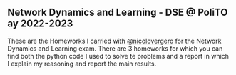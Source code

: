 ## Network Dynamics and Learning - DSE @ PoliTO ay 2022-2023

These are the Homeworks I carried with [@nicolovergero](https://github.com/nicolovergaro) for the Network Dynamics and Learning exam. There are 3 homeworks for which you can find both the python code I used to solve te problems and a report in which I explain my reasoning and report the main results.
